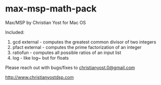 # max-msp-math-pack
Max/MSP by Christian Yost for Mac OS

Included:

1. gcd external - computes the greatest common divisor of two integers
2. pfact external - computes the prime factorization of an integer
3. ratiofun - computes all possible ratios of an input list
4. log - like log~ but for floats

Please reach out with bugs/fixes to christianyost.0@gmail.com

http://www.christianyostdsp.com 
